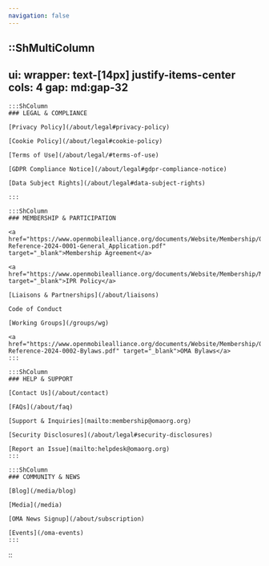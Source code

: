 ```yaml
---
navigation: false
---
```


::ShMultiColumn
---
ui:
    wrapper: text-[14px] justify-items-center
cols: 4
gap: md:gap-32
---
    :::ShColumn
    ### LEGAL & COMPLIANCE

    [Privacy Policy](/about/legal#privacy-policy)

    [Cookie Policy](/about/legal#cookie-policy)

    [Terms of Use](/about/legal/#terms-of-use)

    [GDPR Compliance Notice](/about/legal#gdpr-compliance-notice)

    [Data Subject Rights](/about/legal#data-subject-rights)
    
    :::

    :::ShColumn
    ### MEMBERSHIP & PARTICIPATION

    <a href="https://www.openmobilealliance.org/documents/Website/Membership/OMA-Reference-2024-0001-General_Application.pdf" target="_blank">Membership Agreement</a>

    <a href="https://www.openmobilealliance.org/documents/Website/Membership/Member_IPRGuidelines.pdf" target="_blank">IPR Policy</a>

    [Liaisons & Partnerships](/about/liaisons)

    Code of Conduct

    [Working Groups](/groups/wg)

    <a href="https://www.openmobilealliance.org/documents/Website/Membership/OMA-Reference-2024-0002-Bylaws.pdf" target="_blank">OMA Bylaws</a>
    :::

    :::ShColumn
    ### HELP & SUPPORT

    [Contact Us](/about/contact)

    [FAQs](/about/faq)

    [Support & Inquiries](mailto:membership@omaorg.org)

    [Security Disclosures](/about/legal#security-disclosures)

    [Report an Issue](mailto:helpdesk@omaorg.org)
    :::

    :::ShColumn
    ### COMMUNITY & NEWS

    [Blog](/media/blog)

    [Media](/media)

    [OMA News Signup](/about/subscription)

    [Events](/oma-events)
    :::
::
